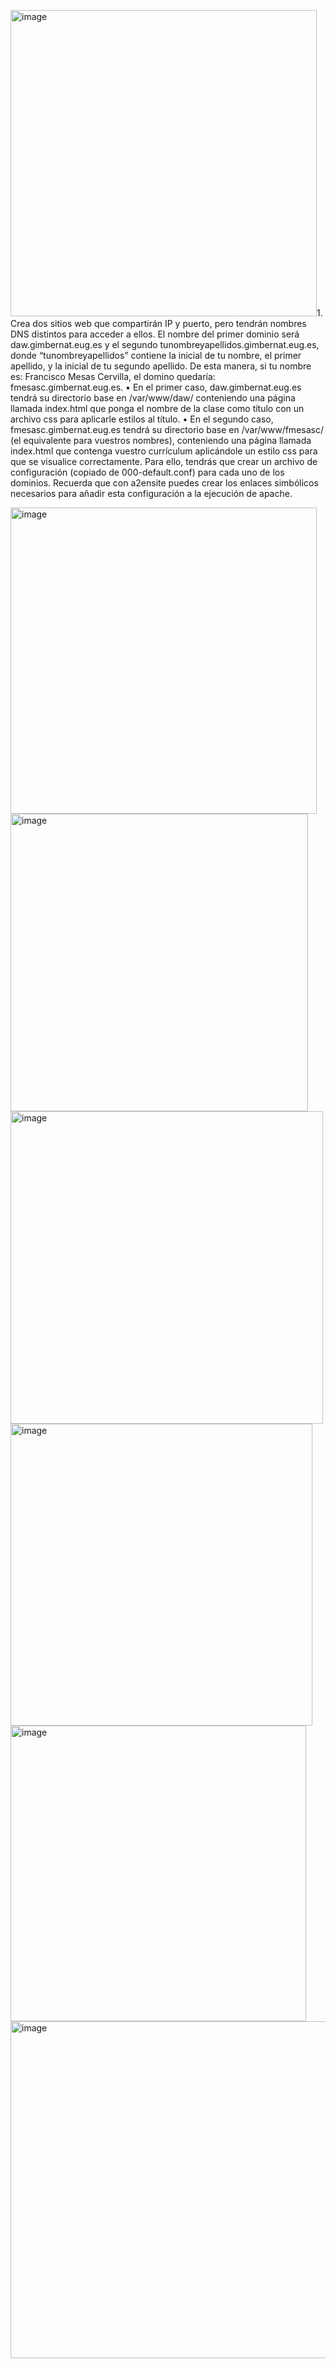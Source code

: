 <img width="490" alt="image" src="https://github.com/lilisanchezz/despliegue-de-aplicaciones-web/assets/144775558/e113130b-c629-4dd3-aaa8-45463b32816e">1. Crea dos sitios web que compartirán IP y puerto, pero tendrán nombres DNS distintos
para acceder a ellos. El nombre del primer dominio será daw.gimbernat.eug.es y el
segundo tunombreyapellidos.gimbernat.eug.es, donde “tunombreyapellidos” contiene
la inicial de tu nombre, el primer apellido, y la inicial de tu segundo apellido. De esta
manera, si tu nombre es: Francisco Mesas Cervilla, el domino quedaría:
fmesasc.gimbernat.eug.es.
• En el primer caso, daw.gimbernat.eug.es tendrá su directorio base en
/var/www/daw/ conteniendo una página llamada index.html que ponga el
nombre de la clase como título con un archivo css para aplicarle estilos al título.
• En el segundo caso, fmesasc.gimbernat.eug.es tendrá su directorio base en
/var/www/fmesasc/ (el equivalente para vuestros nombres), conteniendo una
página llamada index.html que contenga vuestro currículum aplicándole un
estilo css para que se visualice correctamente.
Para ello, tendrás que crear un archivo de configuración (copiado de 000-default.conf)
para cada uno de los dominios. Recuerda que con a2ensite puedes crear los enlaces
simbólicos necesarios para añadir esta configuración a la ejecución de apache.

<img width="490" alt="image" src="https://github.com/lilisanchezz/despliegue-de-aplicaciones-web/assets/144775558/138813a4-f2f3-4b04-bcec-c2f4bd1a2fc7">  
<img width="476" alt="image" src="https://github.com/lilisanchezz/despliegue-de-aplicaciones-web/assets/144775558/994ebf82-3823-4ad9-b8b7-d03d7870074c">

<img width="500" alt="image" src="https://github.com/lilisanchezz/despliegue-de-aplicaciones-web/assets/144775558/3922cb77-560b-4f2e-a2e3-bf71f8b8719a">  
<img width="483" alt="image" src="https://github.com/lilisanchezz/despliegue-de-aplicaciones-web/assets/144775558/99db41ad-2b8e-446c-abc3-7b825d2d6647">
<img width="473" alt="image" src="https://github.com/lilisanchezz/despliegue-de-aplicaciones-web/assets/144775558/8a632321-9cbb-4c29-bcf5-3abfe8e9ac6b">
<img width="539" alt="image" src="https://github.com/lilisanchezz/despliegue-de-aplicaciones-web/assets/144775558/72e0cdde-837f-41a6-b4bf-1df2f7463ff9">







